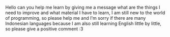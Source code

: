 Hello can you help me learn by giving me a message what are the things I need to improve and what material I have to learn,
I am still new to the world of programming, 
so please help me and I'm sorry if there are many Indonesian languages because I am also still learning English little by little, 
so please give a positive comment :3

